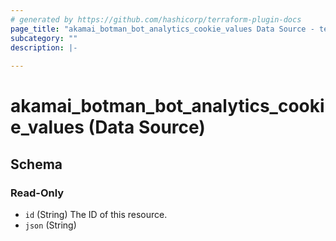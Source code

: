 ```yaml
---
# generated by https://github.com/hashicorp/terraform-plugin-docs
page_title: "akamai_botman_bot_analytics_cookie_values Data Source - terraform-provider-akamai"
subcategory: ""
description: |-
  
---
```


# akamai_botman_bot_analytics_cookie_values (Data Source)





<!-- schema generated by tfplugindocs -->
## Schema

### Read-Only

- `id` (String) The ID of this resource.
- `json` (String)
